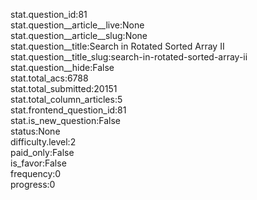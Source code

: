stat.question_id:81  
stat.question__article__live:None  
stat.question__article__slug:None  
stat.question__title:Search in Rotated Sorted Array II  
stat.question__title_slug:search-in-rotated-sorted-array-ii  
stat.question__hide:False  
stat.total_acs:6788  
stat.total_submitted:20151  
stat.total_column_articles:5  
stat.frontend_question_id:81  
stat.is_new_question:False  
status:None  
difficulty.level:2  
paid_only:False  
is_favor:False  
frequency:0  
progress:0  
